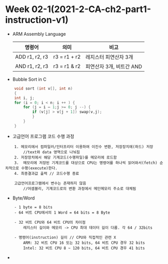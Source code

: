 # Week 02-1(2021-2-CA-ch2-part1-instruction-v1)

* ARM Assembly Language

    |명령어|의미|비고|
    |-|-|-|
    |ADD r1, r2, r3 |r3 = r1 + r2|레지스터 피연산자 3개|
    |AND r1, r2, r3 |r3 = r1 & r2|피연산자 3개, 비트간 AND|

* Bubble Sort in C
``` C
    void sort (int v[], int n)
    {
    int i, j;
    for (i = 0; i < n; i ++ ) {
        for (j = i – 1;j >= 0; j --) {
            if (v[j] > v[j + 1]) swap(v,j);
            }
        }
    }
```
* 고급언어 프로그램 코드 수행 과정
```
    1. 메모리에서 컴파일러/인터프리터 이용하여 이진수 변환, 저장장치에(하드) 저장 
        //text와 data 영역으로 나눠짐
    2. 저장장치에서 해당 기계코드(수행파일)를 메모리에 로드함
    3.  메모리에 저장된 기계코드를 대상으로 CPU는 명령어를 하나씩 읽어와서(fetch) 순차적으로 수행(execute)한다.
    4. 최종결과값 출력 // 코드수행 종료

    고급언어프로그램에서 변수는 존재하지 않음
        //어셈블리, 기계코드로의 변환 과정에서 메인메모리 주소로 대체됨
```
* Byte/Word
```
    - 1 byte = 8 bits
    - 64 비트 CPU에서의 1 Word = 64 bits = 8 Byte

    - 32 비트 CPU와 64 비트 CPU의 차이점
        레지스터 길이와 메모리 -> CPU 최대 데이터 길이 다름. 각 64 / 32bits

    - 명령어(instruction) 길이 // CPU와 직접적인 관련 X
        ARM: 32 비트 CPU 16 또는 32 bits, 64 비트 CPU 경우 32 bits
        Intel: 32 비트 CPU 8 ~ 120 bits, 64 비트 CPU 경우 41 bits
```
* 